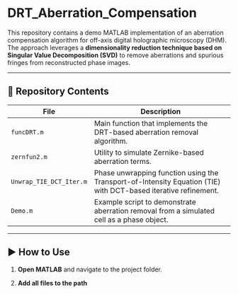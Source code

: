 # DRT_Aberration_Compensation

This repository contains a demo MATLAB implementation of an aberration compensation algorithm for off-axis digital holographic microscopy (DHM). The approach leverages a **dimensionality reduction technique based on Singular Value Decomposition (SVD)** to remove aberrations and spurious fringes from reconstructed phase images.

---

## 📁 Repository Contents

| File | Description |
|------|-------------|
| `funcDRT.m` | Main function that implements the DRT-based aberration removal algorithm. |
| `zernfun2.m` | Utility to simulate Zernike-based aberration terms. |
| `Unwrap_TIE_DCT_Iter.m` | Phase unwrapping function using the Transport-of-Intensity Equation (TIE) with DCT-based iterative refinement. |
| `Demo.m` | Example script to demonstrate aberration removal from a simulated cell as a phase object. |
---

## ▶️ How to Use

1. **Open MATLAB** and navigate to the project folder.

2. **Add all files to the path**


